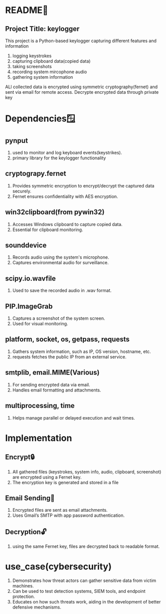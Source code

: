 # README📗
##  Project Title: keylogger 
  This project is a Python-based keylogger  capturing different features and information
   1. logging keystrokes
   2. capturing clipboard data(copied data)
   3. taking screenshots
   4. recording system mircophone audio
   5. gathering system information

  ALl collected data is encrypted using symmetric cryptography(fernet) and sent via email for remote access.
  Decrypte encrypted data through private key 


  # Dependencies🪟
  ## pynput
   1. used to monitor and log keyboard events(keystrikes).
   2. primary library for the keylogger functionality
  ## cryptograpy.fernet
  1. Provides symmetric encryption to encrypt/decrypt the captured data securely.
  2. Fernet ensures confidentiality with AES encryption.

  ## win32clipboard(from pywin32)
   1. Accesses Windows clipboard to capture copied data.
   2. Essential for clipboard monitoring.

  ## sounddevice
   1. Records audio using the system's microphone.
   2. Captures environmental audio for surveillance.
  ## scipy.io.wavfile
   1. Used to save the recorded audio in .wav format.

  ## PIP.ImageGrab
   1. Captures a screenshot of the system screen.
   2. Used for visual monitoring.

  ## platform, socket, os, getpass, requests
   1. Gathers system information, such as IP, OS version, hostname, etc.
   2. requests fetches the public IP from an external service.

  ## smtplib, email.MIME(Various)
   1. For sending encrypted data via email.
   2. Handles email formatting and attachments.

  ## multiprocessing, time
   1. Helps manage parallel or delayed execution and wait times.

# Implementation
 ## Encrypt🔒
  1. All gathered files (keystrokes, system info, audio, clipboard, screenshot) are encrypted using a Fernet key.
  2. The encryption key is generated and stored in a file

  ## Email Sending📨
   1. Encrypted files are sent as email attachments.
   2. Uses Gmail’s SMTP with app password authentication.

  ## Decryption🔓
   1.  using the same Fernet key, files are decrypted back to readable format.


# use_case(cybersecurity)
  1. Demonstrates how threat actors can gather sensitive data from victim machines.
  2. Can be used to test detection systems, SIEM tools, and endpoint protection.
  3. Educates on how such threats work, aiding in the development of better defensive mechanisms.









    










